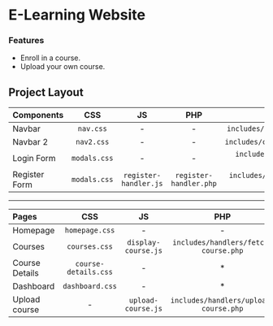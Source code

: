 # E-Learning Website

### Features
* Enroll in a course.
* Upload your own course.

## Project Layout

|Components| CSS | JS | PHP | PATH |
|:--|:--:|:--:|:--:|:---:|
| Navbar | `nav.css` |-	 | -	| `includes/components/navbar.php` |
| Navbar 2 | `nav2.css` |-	 | -	|`includes/components/navbar2.php` |
| Login Form | `modals.css` | -	 | -	|`includes/components/login-form.php` |
| Register Form| `modals.css` | `register-handler.js`	 | `register-handler.php`	|`includes/components/register-form.php` |
***
|Pages| CSS | JS | PHP |PATH |
|:--|:--:|:--:|:--:|:---:|
| Homepage| `homepage.css` |-	 | -	| `homepage.php` |
| Courses | `courses.css` | `display-course.js`	 | `includes/handlers/fetch-course.php`	|`courses.php` |
| Course Details | `course-details.css` |-	 | *	|`details.php` |
| Dashboard| `dashboard.css` | -	 |*	|`dashboard.php` |
| Upload course | - |`upload-course.js`	 | `includes/handlers/upload-course.php`	|`upload.php` |

